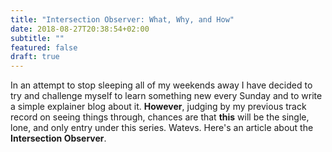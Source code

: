 ```yaml
---
title: "Intersection Observer: What, Why, and How"
date: 2018-08-27T20:38:54+02:00
subtitle: ""
featured: false
draft: true
---
```


In an attempt to stop sleeping all of my weekends away I have decided to try and challenge myself to learn something new every Sunday and to write a simple explainer blog about it. **However**, judging by my previous track record on seeing things through, chances are that **this** will be the single, lone, and only entry under this series. Watevs. Here's an article about the **Intersection Observer**.
